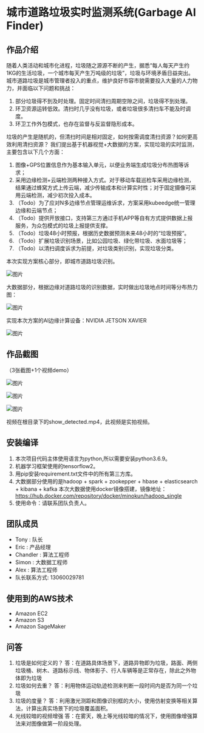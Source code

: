 # 城市道路垃圾实时监测系统(Garbage AI Finder)

## 作品介绍

随着人类活动和城市化进程，垃圾随之源源不断的产生，据悉“每人每天产生约1KG的生活垃圾，一个城市每天产生万吨级的垃圾”，垃圾与环境矛盾日益突出。
城市道路垃圾是城市管理者投入的重点，维护良好市容市貌需要投入大量的人力物力，并面临以下问题和挑战：
1. 部分垃圾得不到及时处理。固定时间清扫周期空隙之间，垃圾得不到处理。
2. 环卫资源运转低效。清扫时几乎没有垃圾，或者垃圾很多清扫车不能及时调度。
3. 环卫工作外包模式，也存在监督与反监督隐形成本。

垃圾的产生是随机的，但清扫时间是相对固定，如何按需调度清扫资源？如何更高效利用清扫资源？
我们提出基于机器视觉+大数据的方案，实现垃圾的实时监测，主要包含以下几个方面：
1. 图像+GPS位置信息作为基本输入单元，以便业务端生成垃圾分布热图等诉求；
1. 采用边缘检测+云端检测两种接入方式。对于移动车载巡检车采用边缘检测，结果通过蜂窝方式上传云端，减少传输成本和计算实时性；对于固定摄像可采用云端检测，减少初次投入成本。
1. （Todo）为了应对N多边缘节点管理运维诉求，方案采用kubeedge统一管理边缘和云端节点；
1. （Todo）提供开放接口，支持第三方通过手机APP等自有方式提供数据上报服务，为众包模式的垃圾上报提供支撑。
1. （Todo）垃圾48小时预报，根据历史数据预测未来48小时的“垃圾预报”。
1. （Todo）扩展垃圾识别场景，比如公园垃圾、绿化带垃圾、水面垃圾等；
1. （Todo）以清扫调度诉求为前提，对垃圾类别识别，实现垃圾分类。


本次实现方案核心部分，即城市道路垃圾识别。

![图片](img/d34001a0-f126-11ea-8d9d-87ca568f0129.jpg)

大数据部分，根据边缘对道路垃圾的识别数据，实时做出垃圾地点时间等分布热力图：

![图片](img/BigDataRubbish.jpg)


实现本次方案的AI边缘计算设备：NVIDIA JETSON XAVIER

![图片](img/8350c22362cf034acba1a4920a997fc.jpg)

## 作品截图
（3张截图+1个视频demo）

![图片](img/detected_result1.jpg)

![图片](img/detected_result2.jpg)

![图片](img/detected_result3.jpg)

视频在根目录下的show_detected.mp4，此视频是实拍视频。

## 安装编译
1. 本次项目代码主体使用语言为python,所以需要安装python3.6.9。
1. 机器学习框架使用的tensorflow2。
1. 用pip安装requirement.txt文件中的所有第三方库。
1. 大数据部分使用的是hadoop + spark + zookepper + hbase + elasticsearch + kibana + kafka
本次大数据使用docker镜像搭建，镜像地址：https://hub.docker.com/repository/docker/minokun/hadoop_single
1. 使用命令：请联系团队负责人。


## 团队成员
- Tony : 队长
- Eric : 产品经理
- Chandler : 算法工程师
- Simon : 大数据工程师
- Alex : 算法工程师
- 队长联系方式: 13060029781

## 使用到的AWS技术
- Amazon EC2
- Amazon S3
- Amazon SageMaker

## 问答
1. 垃圾是如何定义的？
答：在道路具体场景下，道路异物即为垃圾，路面、两侧垃圾桶、树木、道路标示线、物体影子、行人车辆等是正常存在，除此之外物体即为垃圾
1. 垃圾如何去重？
答：利用物体运动轨迹检测来判断一段时间内是否为同一个垃圾
2. 垃圾的度量？
答：利用激光测距和图像识别框的大小，使用仿射变换等相关算法，计算出真实场景下的垃圾覆盖面积。
3. 光线较暗的视频增强
答：在雾天，晚上等光线较暗的情况下，使用图像增强算法来对图像做第一阶段处理。